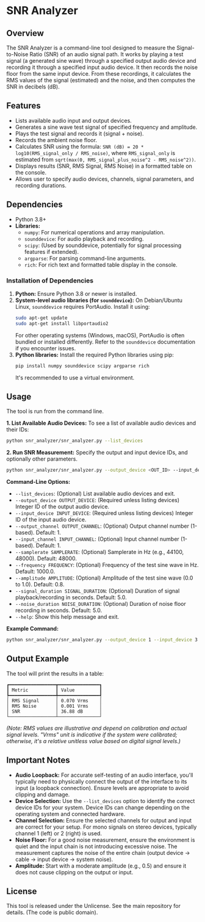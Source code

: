 # SNR Analyzer

## Overview

The SNR Analyzer is a command-line tool designed to measure the Signal-to-Noise Ratio (SNR) of an audio signal path. It works by playing a test signal (a generated sine wave) through a specified output audio device and recording it through a specified input audio device. It then records the noise floor from the same input device. From these recordings, it calculates the RMS values of the signal (estimated) and the noise, and then computes the SNR in decibels (dB).

## Features

-   Lists available audio input and output devices.
-   Generates a sine wave test signal of specified frequency and amplitude.
-   Plays the test signal and records it (signal + noise).
-   Records the ambient noise floor.
-   Calculates SNR using the formula: `SNR (dB) = 20 * log10(RMS_signal_only / RMS_noise)`, where `RMS_signal_only` is estimated from `sqrt(max(0, RMS_signal_plus_noise^2 - RMS_noise^2))`.
-   Displays results (SNR, RMS Signal, RMS Noise) in a formatted table on the console.
-   Allows user to specify audio devices, channels, signal parameters, and recording durations.

## Dependencies

-   Python 3.8+
-   **Libraries:**
    -   `numpy`: For numerical operations and array manipulation.
    -   `sounddevice`: For audio playback and recording.
    -   `scipy`: (Used by sounddevice, potentially for signal processing features if extended).
    -   `argparse`: For parsing command-line arguments.
    -   `rich`: For rich text and formatted table display in the console.

### Installation of Dependencies

1.  **Python:** Ensure Python 3.8 or newer is installed.
2.  **System-level audio libraries (for `sounddevice`):**
    On Debian/Ubuntu Linux, `sounddevice` requires PortAudio. Install it using:
    ```bash
    sudo apt-get update
    sudo apt-get install libportaudio2
    ```
    For other operating systems (Windows, macOS), PortAudio is often bundled or installed differently. Refer to the `sounddevice` documentation if you encounter issues.
3.  **Python libraries:**
    Install the required Python libraries using pip:
    ```bash
    pip install numpy sounddevice scipy argparse rich
    ```
    It's recommended to use a virtual environment.

## Usage

The tool is run from the command line.

**1. List Available Audio Devices:**
   To see a list of available audio devices and their IDs:
   ```bash
   python snr_analyzer/snr_analyzer.py --list_devices
   ```

**2. Run SNR Measurement:**
   Specify the output and input device IDs, and optionally other parameters.
   ```bash
   python snr_analyzer/snr_analyzer.py --output_device <OUT_ID> --input_device <IN_ID> [options]
   ```

**Command-Line Options:**

*   `--list_devices`: (Optional) List available audio devices and exit.
*   `--output_device OUTPUT_DEVICE`: (Required unless listing devices) Integer ID of the output audio device.
*   `--input_device INPUT_DEVICE`: (Required unless listing devices) Integer ID of the input audio device.
*   `--output_channel OUTPUT_CHANNEL`: (Optional) Output channel number (1-based). Default: 1.
*   `--input_channel INPUT_CHANNEL`: (Optional) Input channel number (1-based). Default: 1.
*   `--samplerate SAMPLERATE`: (Optional) Samplerate in Hz (e.g., 44100, 48000). Default: 48000.
*   `--frequency FREQUENCY`: (Optional) Frequency of the test sine wave in Hz. Default: 1000.0.
*   `--amplitude AMPLITUDE`: (Optional) Amplitude of the test sine wave (0.0 to 1.0). Default: 0.8.
*   `--signal_duration SIGNAL_DURATION`: (Optional) Duration of signal playback/recording in seconds. Default: 5.0.
*   `--noise_duration NOISE_DURATION`: (Optional) Duration of noise floor recording in seconds. Default: 5.0.
*   `--help`: Show this help message and exit.

**Example Command:**

```bash
python snr_analyzer/snr_analyzer.py --output_device 1 --input_device 3 --frequency 1000 --amplitude 0.7 --signal_duration 3 --noise_duration 3
```

## Output Example

The tool will print the results in a table:

```
┏━━━━━━━━━━━━━━━━━┳━━━━━━━━━━━━━━━┓
┃ Metric          ┃ Value         ┃
┡━━━━━━━━━━━━━━━━━╇━━━━━━━━━━━━━━━┩
│ RMS Signal      │ 0.070 Vrms    │
│ RMS Noise       │ 0.001 Vrms    │
│ SNR             │ 36.88 dB      │
└─────────────────┴───────────────┘
```
*(Note: RMS values are illustrative and depend on calibration and actual signal levels. "Vrms" unit is indicative if the system were calibrated; otherwise, it's a relative unitless value based on digital signal levels.)*

## Important Notes

*   **Audio Loopback:** For accurate self-testing of an audio interface, you'll typically need to physically connect the output of the interface to its input (a loopback connection). Ensure levels are appropriate to avoid clipping and damage.
*   **Device Selection:** Use the `--list_devices` option to identify the correct device IDs for your system. Device IDs can change depending on the operating system and connected hardware.
*   **Channel Selection:** Ensure the selected channels for output and input are correct for your setup. For mono signals on stereo devices, typically channel 1 (left) or 2 (right) is used.
*   **Noise Floor:** For a good noise measurement, ensure the environment is quiet and the input chain is not introducing excessive noise. The measurement captures the noise of the entire chain (output device -> cable -> input device -> system noise).
*   **Amplitude:** Start with a moderate amplitude (e.g., 0.5) and ensure it does not cause clipping on the output or input.

## License

This tool is released under the Unlicense. See the main repository for details. (The code is public domain).
